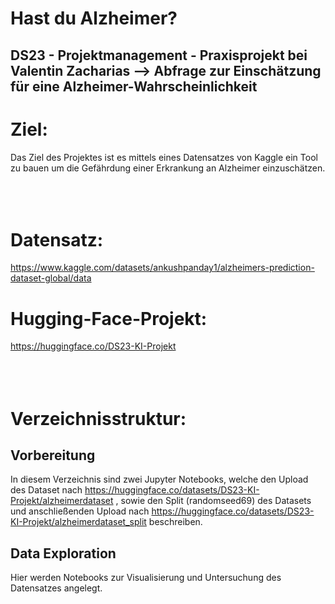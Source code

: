 # Hast du Alzheimer?
## DS23 - Projektmanagement - Praxisprojekt bei Valentin Zacharias --> Abfrage zur Einschätzung für eine Alzheimer-Wahrscheinlichkeit

# Ziel:
Das Ziel des Projektes ist es mittels eines Datensatzes von Kaggle ein Tool zu bauen um die Gefährdung einer Erkrankung an Alzheimer einzuschätzen. </br></br></br></br>

# Datensatz:
https://www.kaggle.com/datasets/ankushpanday1/alzheimers-prediction-dataset-global/data

# Hugging-Face-Projekt:
https://huggingface.co/DS23-KI-Projekt </br></br></br></br>

# Verzeichnisstruktur:
## Vorbereitung
In diesem Verzeichnis sind zwei Jupyter Notebooks, welche den Upload des Dataset nach https://huggingface.co/datasets/DS23-KI-Projekt/alzheimerdataset , sowie den Split (randomseed69) des Datasets und anschließenden Upload nach https://huggingface.co/datasets/DS23-KI-Projekt/alzheimerdataset_split beschreiben.

## Data Exploration
Hier werden Notebooks zur Visualisierung und Untersuchung des Datensatzes angelegt.
